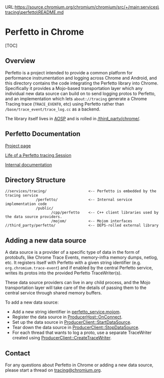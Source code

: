 URL:https://source.chromium.org/chromium/chromium/src/+/main:services\tracing\perfetto\README.md
# Perfetto in Chrome

[TOC]

## Overview

Perfetto is a project intended to provide a common platform for performance
instrumentation and logging across Chrome and Android, and this directory
contains the  code integrating the Perfetto library into Chrome. Specifically
it provides a Mojo-based transportation layer which any individual new data source can
build on to send logging protos to Perfetto, and an implementation which lets
`about://tracing` generate a Chrome Tracing trace  (`TRACE_EVENT0`, etc) using
Perfetto rather than `/base/trace_event/trace_log.cc` as a backend.

The library itself lives in [AOSP](https://android.googlesource.com/platform/external/perfetto/)
and is rolled in [/third_party/chrome/](https://cs.chromium.org/chromium/src/third_party/perfetto/).

## Perfetto Documentation

[Project page](https://android.googlesource.com/platform/external/perfetto/+/master/README.md)

[Life of a Perfetto tracing Session](https://perfetto.dev/docs/design-docs/life-of-a-tracing-session)

[Internal documentation](http://go/perfetto-project)

## Directory Structure

```
//services/tracing/                   <-- Perfetto is embedded by the tracing service
              /perfetto/              <-- Internal service implementation code
              /public/
                     /cpp/perfetto    <-- C++ client libraries used by the data source providers.
                     /mojom/          <-- Mojom interfaces
//third_party/perfetto/               <-- DEPS-rolled external library
```

## Adding a new data source

A data source is a provider of a specific type of data in the form of protobufs,
like Chrome Trace Events, memory-infra memory dumps, netlog, etc. It registers itself
with Perfetto with a given string identifier (e.g. `org.chromium.trace-event`) and if enabled
by the central Perfetto service, writes its protos into the provided Perfetto TraceWriter(s).

These data source providers can live in any child process, and the Mojo transportation layer
will take care of the details of passing them to the central service through shared memory
buffers.

To add a new data source:

* Add a new string identifier in [perfetto_service.mojom](/services/tracing/public/mojom/perfetto_service.mojom).
* Register the data source in [ProducerHost::OnConnect](/services/tracing/perfetto/producer_host.cc).
* Set up the data source in [ProducerClient::StartDataSource](/services/tracing/public/cpp/perfetto/producer_client.cc).
* Tear down the data source in [ProducerClient::StopDataSource](/services/tracing/public/cpp/perfetto/producer_client.cc).
* For each thread that wants to log a proto, use a separate TraceWriter created using
  [ProducerClient::CreateTraceWriter](/services/tracing/public/cpp/perfetto/producer_client.cc).

## Contact

For any questions about Perfetto in Chrome or adding a new data source, please
start a thread on [tracing@chromium.org](https://groups.google.com/a/chromium.org/forum/#!forum/tracing).
